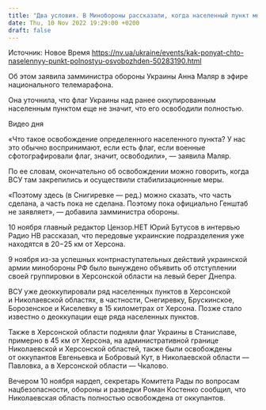 ```yaml
---
title: "Два условия. В Минобороны рассказали, когда населенный пункт можно считать освобожденным от оккупантов"
date: Thu, 10 Nov 2022 19:29:00 +0200
draft: false
---
```

Источник: Новое Время https://nv.ua/ukraine/events/kak-ponyat-chto-naselennyy-punkt-polnostyu-osvobozhden-50283190.html


 Об этом заявила замминистра обороны Украины Анна Маляр в эфире национального телемарафона.

Она уточнила, что флаг Украины над ранее оккупированным населенным пунктом еще не значит, что его освободили полностью.

 Видео дня   

«Что такое освобождение определенного населенного пункта? У нас это обычно воспринимают, если есть флаг, если военные сфотографировали флаг, значит, освободили», — заявила Маляр.

По ее словам, окончательно об освобождении можно говорить, когда ВСУ там закрепились и осуществили стабилизационные меры.

«Поэтому здесь (в Снигиревке — ред.) можно сказать, что часть сделана, а часть пока не сделана. Поэтому пока официально Генштаб не заявляет», — добавила замминистра обороны.

10 ноября главный редактор Цензор.НЕТ Юрий Бутусов в интервью Радио НВ рассказал, что передовые украинские подразделения уже находятся в 20−25 км от Херсона.

9 ноября из-за успешных контрнаступательных действий украинской армии минобороны РФ было вынуждено объявить об отступлении своей группировки в Херсонской области на левый берег Днепра.

ВСУ уже деоккупировали ряд населенных пунктов в Херсонской и Николаевской областях, в частности, Снегиревку, Брускинское, Борозенское и Киселевку в 15 километрах от Херсона. Позже стало известно о деоккупации еще ряда населенных пунктов.

Также в Херсонской области подняли флаг Украины в Станиславе, примерно в 45 км от Херсона, на административной границе Николаевской и Херсонской областей, также были освобождены от оккупантов Евгеньевка и Бобровый Кут, в Николаевской области — Павловка, а в Херсонской области — Чкалово.

Вечером 10 ноября нардеп, секретарь Комитета Рады по вопросам нацбезопасности, обороны и разведки Роман Костенко сообщил, что Николаевская область полностью освобождена от оккупантов.
